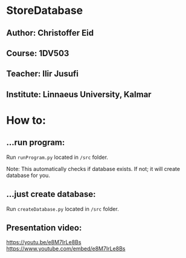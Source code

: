 # StoreDatabase

## Author: Christoffer Eid
## Course: 1DV503
## Teacher: Ilir Jusufi
## Institute: Linnaeus University, Kalmar

# How to:
## ...run program:
Run `runProgram.py` located in `/src` folder.

Note: This automatically checks if database exists. If not; it will create database for you. 

## ...just create database:
Run `createDatabase.py` located in `/src` folder.

## Presentation video:
https://youtu.be/e8M7IrLe8Bs
https://www.youtube.com/embed/e8M7IrLe8Bs